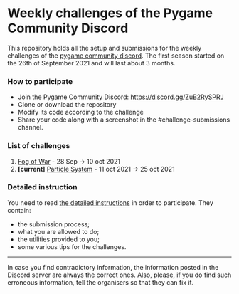# Weekly challenges of the Pygame Community Discord

This repository holds all the setup and submissions 
for the weekly challenges of the [pygame community discord](https://discord.gg/ZuB2RySPRJ).
The first season started on the 26th of September 2021 and will last about 3 months.

### How to participate

 - Join the Pygame Community Discord: https://discord.gg/ZuB2RySPRJ
 - Clone or download the repository
 - Modify its code according to the challenge
 - Share your code along with a screenshot in the #challenge-submissions channel.
 
### List of challenges

1. [Fog of War](./01-fog-of-war) - 28 Sep → 10 oct 2021
2. **[current]** [Particle System](./02-particle-system) - 11 oct 2021 → 25 oct 2021


### Detailed instruction

You need to read [the detailed instructions](./general_instructions.md)
in order to participate. They contain:
 - the submission process;
 - what you are allowed to do;
 - the utilities provided to you;
 - some various tips for the challenges.

---
In case you find contradictory information, the information posted in the 
Discord server are always the correct ones. Also, please, if you do find such erroneous information,
tell the organisers so that they can fix it.